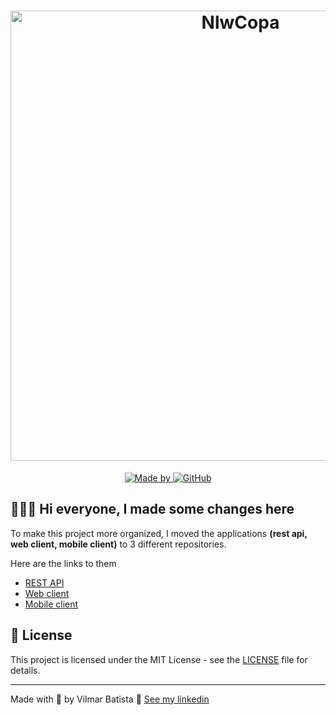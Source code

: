 <h1 align="center">
	<img alt="NlwCopa" src="https://res.cloudinary.com/vilmarbatista/image/upload/v1668543830/Development/NlwCopa/nlw-copa_pwsxpm.png" width="720px" />
</h1>

<p align="center">
	<a href="https://www.linkedin.com/in/vilmarbatista/" target="_blank" rel="noopener noreferrer">
		<img alt="Made by" src="https://img.shields.io/static/v1?label=made%20by&message=Vilmar&color=%23149e57">
	</a>
	<a href="https://github.com/vilmarsitiodigital/nlw-copa/blob/main/LICENSE">
		<img alt="GitHub" src="https://img.shields.io/github/license/vilmarsitiodigital/nlw-copa?color=%23149e57">
	</a>
</p>

## 👨🏻‍💻 Hi everyone, I made some changes here

To make this project more organized, I moved the applications **(rest api, web client, mobile client)** to 3 different repositories.

Here are the links to them

- [REST API](https://github.com/vilmarsitiodigital/nlwcopa-api)
- [Web client](https://github.com/vilmarsitiodigital/nlwcopa-web)
- [Mobile client](https://github.com/vilmarsitiodigital/nlwcopa-mobile)

## 📝 License

This project is licensed under the MIT License - see the [LICENSE](LICENSE) file for details.

---

Made with 💚 by Vilmar Batista 🤝 [See my linkedin](https://www.linkedin.com/in/vilmarbatista/)
